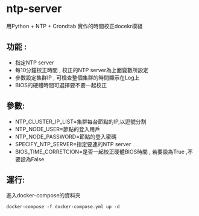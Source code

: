 # ntp-server

用Python + NTP + Crondtab 實作的時間校正docekr模組<br>

功能 :
------
* 指定NTP server 
* 每10分鐘校正時間 , 校正的NTP server為上面變數所設定
* 參數設定集群IP , 可檢查整個集群的時間顯示在Log上
* BIOS的硬體時間可選擇要不要一起校正

參數:
------
* NTP_CLUSTER_IP_LIST=集群每台節點的IP,以逗號分割
* NTP_NODE_USER=節點的登入用戶
* NTP_NODE_PASSWORD=節點的登入密碼
* SPECIFY_NTP_SERVER=指定要連的NTP server
* BIOS_TIME_CORRETCION=是否一起校正硬體BIOS時間 , 若要設為True ,不要設為False

運行:
------
進入docker-compose的資料夾

    docker-compose -f docker-compose.yml up -d
    
